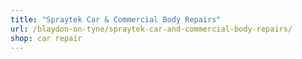 ```yaml
---
title: "Spraytek Car & Commercial Body Repairs"
url: /blaydon-on-tyne/spraytek-car-and-commercial-body-repairs/
shop: car repair
---
```


